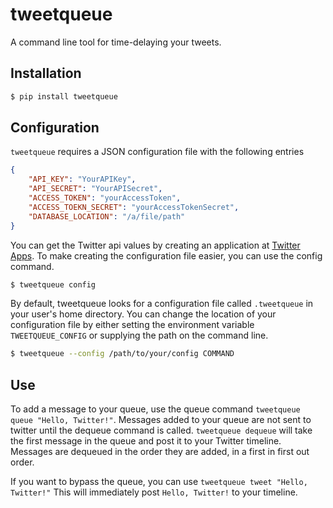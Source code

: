 tweetqueue
==========
A command line tool for time-delaying your tweets.

Installation
------------

```bash
$ pip install tweetqueue
```

Configuration
-------------
`tweetqueue` requires a JSON configuration file with the following entries

```json
{
    "API_KEY": "YourAPIKey",
    "API_SECRET": "YourAPISecret",
    "ACCESS_TOKEN": "yourAccessToken",
    "ACCESS_TOEKN_SECRET": "yourAccessTokenSecret",
    "DATABASE_LOCATION": "/a/file/path"
}
```

You can get the Twitter api values by creating an application at [Twitter Apps](https://apps.twitter.com/). To make creating the configuration file easier, you can use the config command.

```bash
$ tweetqueue config
```

By default, tweetqueue looks for a configuration file called `.tweetqueue` in your user's home directory. You can change the location of your configuration file by either setting the environment variable `TWEETQUEUE_CONFIG` or supplying the path on the command line.

```bash
$ tweetqueue --config /path/to/your/config COMMAND
```


Use
---
To add a message to your queue, use the queue command `tweetqueue queue "Hello, Twitter!"`. Messages added to your queue are not sent to twitter until the dequeue command is called. `tweetqueue dequeue` will take the first message in the queue and post it to your Twitter timeline. Messages are dequeued in the order they are added, in a first in first out order.

If you want to bypass the queue, you can use `tweetqueue tweet "Hello, Twitter!"` This will immediately post `Hello, Twitter!` to your timeline.